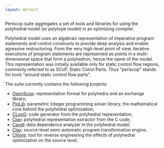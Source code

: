 ```yaml
---
layout: default
---
```


Periscop suite aggregates a set of tools and libraries for using the polyhedral model (or polytope model) in an optimizing compiler.

Polyhedral model uses an algebraic representation of imperative program statements and control constructs to provide deep analysis and enable agressive restructuring.  From the very high-level point of view, iterative executions of program statements are represented as points in a multi-dimensional space that form a polyhedron, hence the name of the model.  This representation was initially available only for static control flow regions, commonly referred to as SCoP, Static Cotrol Parts.  Thus "periscop" stands for tools "around static control flow parts".

The suite currently contains the following projects:

* [OpenScop](https://github.com/periscop/openscop): representation format for polyhedra and an exchange library;
* [PipLib](https://github.com/periscop/piplib): parametric integer programming solver library, the mathematical core behind the polyhedral optimization;
* [CLooG](http://www.cloog.org): code generator from the polyhedral representation;
* [Clan](https://github.com/periscop/clan): polyhedral representation extractor from the C code;
* [Candl](https://github.com/periscop/candl): data dependence analyzer in the polyhedral model;
* [Clay](/clay/): source-level semi-automatic program transformation engine;
* [Chlore](/chlore/): tool for reverse engineering the effects of polyhedral optimization on the source level.

